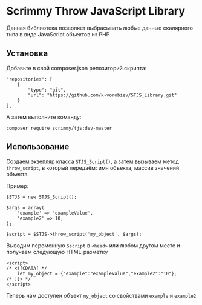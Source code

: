 
# Scrimmy Throw JavaScript Library

Данная библиотека позволяет выбрасывать любые данные скалярного типа в виде JavaScript объектов из PHP
## Установка

Добавьте в свой composer.json репозиторий скрипта:

```
"repositories": [
    {
        "type": "git",
        "url": "https://github.com/k-vorobiev/STJS_Library.git"
    }
],
```

А затем выполните команду:

```
composer require scrimmy/tjs:dev-master
```
## Использование

Создаем экзепляр класса `STJS_Script()`, а затем вызываем метод `throw_script`, в который передаём: имя объекта, массив значений объекта.

Пример:

```
$STJS = new STJS_Script();

$args = array(
    'example' => 'exampleValue',
    'example2' => 10,
);

$script = $STJS->throw_script('my_object', $args);
```

Выводим переменную `$script` в `<head>` или любом другом месте и получаем следующую HTML-разметку

```
<script>
/* <![CDATA[ */
	let my_object = {"example":"exampleValue","example2":"10"};
/* ]]> */
</script>
```

Теперь нам доступен объект `my_object` со свойствами `example` и `example2`
